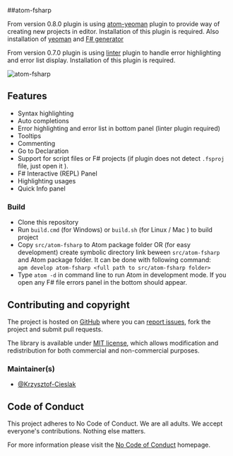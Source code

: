 ##atom-fsharp

From version 0.8.0 plugin is using [atom-yeoman](https://atom.io/packages/atom-yeoman) plugin to provide way of creating new projects in editor. Installation of this plugin is required. Also installation of [yeoman](http://yeoman.io/) and [F# generator](https://www.npmjs.com/package/generator-fsharp)

From version 0.7.0 plugin is using [linter](https://atom.io/packages/linter) plugin to handle error highlighting and error list display. Installation of this plugin is required.

![atom-fsharp](https://raw.githubusercontent.com/fsprojects/FSharp.Atom/develop/gifs/ErrorPanel.png)

## Features

- Syntax highlighting
- Auto completions
- Error highlighting and error list in bottom panel (linter plugin required)
- Tooltips
- Commenting
- Go to Declaration
- Support for script files or F# projects (if plugin does not detect `.fsproj` file, just open it ).
- F# Interactive (REPL) Panel
- Highlighting usages
- Quick Info panel  



### Build

* Clone this repository
* Run `build.cmd` (for Windows) or `build.sh` (for Linux / Mac ) to build project
* Copy `src/atom-fsharp` to Atom package folder OR (for easy development) create symbolic directory link beween `src/atom-fsharp` and Atom package folder. It can be done with following command:  
    ``apm develop atom-fsharp <full path to src/atom-fsharp folder>``
* Type ``atom -d`` in command line to run Atom in development mode. If you open any F# file errors panel in the bottom should appear.

## Contributing and copyright

The project is hosted on [GitHub](https://github.com/ionide/ionide-fsharp) where you can [report issues](https://github.com/ionide/ionide-fsharp/issues), fork
the project and submit pull requests.

The library is available under [MIT license](https://github.com/ionide/ionide-fsharp/blob/master/LICENSE.md), which allows modification and
redistribution for both commercial and non-commercial purposes.

### Maintainer(s)

- [@Krzysztof-Cieslak](https://github.com/Krzysztof-Cieslak)


## Code of Conduct

This project adheres to No Code of Conduct. We are all adults. We accept everyone's contributions. Nothing else matters.

For more information please visit the [No Code of Conduct](https://github.com/domgetter/NCoC) homepage.
